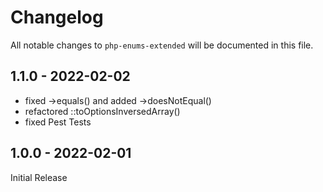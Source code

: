 # Changelog

All notable changes to `php-enums-extended` will be documented in this file.

## 1.1.0 - 2022-02-02

- fixed ->equals() and added ->doesNotEqual()
- refactored ::toOptionsInversedArray()
- fixed Pest Tests

## 1.0.0 - 2022-02-01

Initial Release
